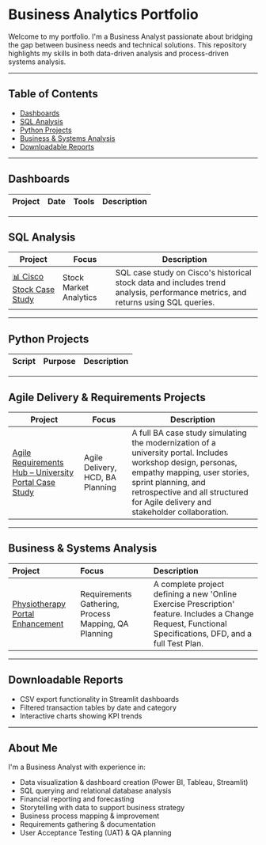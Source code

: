 # Business Analytics Portfolio

Welcome to my portfolio. I'm a Business Analyst passionate about bridging the gap between business needs and technical solutions. This repository highlights my skills in both data-driven analysis and process-driven systems analysis.

---

## Table of Contents

- [Dashboards](#-dashboards)
- [SQL Analysis](#sql-analysis)
- [Python Projects](#python-projects)
- [Business & Systems Analysis](#-business--systems-analysis)
- [Downloadable Reports](#downloadable-reports)

---

##  Dashboards

| Project | Date | Tools | Description |
|--------|------|-------|-------------|


---

## SQL Analysis

| Project | Focus | Description |
|--------|-------|-------------|
| [📊 Cisco Stock Case Study](https://github.com/Malagheel/Cisco-Stock-SQL-Case-Study/blob/main/README.md) | Stock Market Analytics | SQL case study on Cisco's historical stock data and includes trend analysis, performance metrics, and returns using SQL queries. |


---

## Python Projects

| Script | Purpose | Description |
|--------|---------|-------------|

---

## Agile Delivery & Requirements Projects

| Project | Focus | Description |
|--------|-------|-------------|
| [ Agile Requirements Hub – University Portal Case Study](https://github.com/Malagheel/university-portal-modernization/blob/main/README.md) | Agile Delivery, HCD, BA Planning | A full BA case study simulating the modernization of a university portal. Includes workshop design, personas, empathy mapping, user stories, sprint planning, and retrospective and all structured for Agile delivery and stakeholder collaboration. |


---

##  Business & Systems Analysis

| Project | Focus | Description |
| :--- | :--- | :--- |
|  [Physiotherapy Portal Enhancement](https://github.com/Malagheel/physiotherapy-exercise-prescription-project) | Requirements Gathering, Process Mapping, QA Planning | A complete project defining a new 'Online Exercise Prescription' feature. Includes a Change Request, Functional Specifications, DFD, and a full Test Plan. |

---

## Downloadable Reports

- CSV export functionality in Streamlit dashboards  
- Filtered transaction tables by date and category  
- Interactive charts showing KPI trends

---

## About Me

I'm a Business Analyst with experience in:

- Data visualization & dashboard creation (Power BI, Tableau, Streamlit)  
- SQL querying and relational database analysis  
- Financial reporting and forecasting  
- Storytelling with data to support business strategy
- Business process mapping & improvement
- Requirements gathering & documentation
- User Acceptance Testing (UAT) & QA planning
